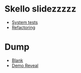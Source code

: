 # Skello slidezzzzz

- [System tests](/slides/01-system-tests)
- [Refactoring](/slides/02-refactoring)


# Dump
- [Blank](/slides/blank)
- [Demo Reveal](/slides/demo)
